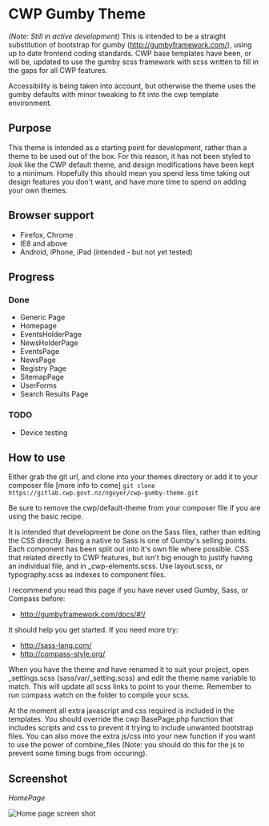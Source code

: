 # CWP Gumby Theme
_(Note: Still in active development)_
This is intended to be a straight substitution of bootstrap for gumby (http://gumbyframework.com/), using up to date frontend coding standards. CWP base templates have been, or will be, updated to use the gumby scss framework with scss written to fill in the gaps for all CWP features. 

Accessibility is being taken into account, but otherwise the theme uses the gumby defaults with minor tweaking to fit into the cwp template environment.

## Purpose
This theme is intended as a starting point for development, rather than a theme to be used out of the box. For this reason, it has not been styled to *look* like the CWP default theme, and design modifications have been kept to a minimum. Hopefully this should mean you spend less time taking out design features you don't want, and have more time to spend on adding your own themes.


## Browser support
* Firefox, Chrome
* IE8 and above
* Android, iPhone, iPad (intended - but not yet tested)

## Progress

### Done
* Generic Page
* Homepage
* EventsHolderPage
* NewsHolderPage
* EventsPage
* NewsPage
* Registry Page
* SitemapPage
* UserForms
* Search Results Page


### TODO
* Device testing

## How to use
Either grab the git url, and clone into your themes directory or add it to your composer file [more info to come]
``` git clone https://gitlab.cwp.govt.nz/nguyer/cwp-gumby-theme.git ```

    
Be sure to remove the cwp/default-theme from your composer file if you are using the basic recipe.

It is intended that development be done on the Sass files, rather than editing the CSS directly. Being a native to Sass is one of Gumby's selling points.
Each component has been split out into it's own file where possible. CSS that related directly to CWP features, but isn't big enough to justify having an individual file, 
and in _cwp-elements.scss. Use layout.scss, or typography.scss as indexes to component files.

I recommend you read this page if you have never used Gumby, Sass, or Compass before: 

* http://gumbyframework.com/docs/#!/ 

It should help you get started. If you need more try:

* http://sass-lang.com/
* http://compass-style.org/

When you have the theme and have renamed it to suit your project, open _settings.scss (sass/var/_setting.scss) and edit the theme name variable to match. This will update all scss links to point to your theme. Remember to run compass watch on the folder to compile your scss.

At the moment all extra javascript and css required is included in the templates. You should override the cwp BasePage.php function that includes scripts and css to prevent it trying to include unwanted bootstrap files. You can also move the extra js/css into your new function if you want to use the power of combine_files (Note: you should do this for the js to prevent some timing bugs from occuring).

## Screenshot
_HomePage_

![Home page screen shot](https://gitlab.cwp.govt.nz/nguyer/cwp-gumby-theme/raw/master/images/demo-screenshot.png "Home page screen shot")